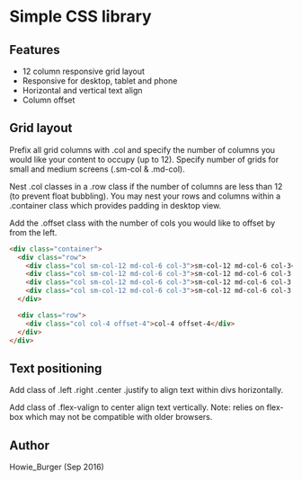 # Simple CSS library

## Features
- 12 column responsive grid layout
- Responsive for desktop, tablet and phone
- Horizontal and vertical text align
- Column offset

## Grid layout
Prefix all grid columns with .col and specify the number of columns you would like your content to occupy (up to 12). Specify number of grids for small and medium screens (.sm-col & .md-col).

Nest .col classes in a .row class if the number of columns are less than 12 (to prevent float bubbling). You may nest your rows and columns within a .container class which provides padding in desktop view.

Add the .offset class with the number of cols you would like to offset by from the left.

```html
<div class="container">
  <div class="row">
    <div class="col sm-col-12 md-col-6 col-3">sm-col-12 md-col-6 col-3</div>
    <div class="col sm-col-12 md-col-6 col-3">sm-col-12 md-col-6 col-3 </div>
    <div class="col sm-col-12 md-col-6 col-3">sm-col-12 md-col-6 col-3 </div>
    <div class="col sm-col-12 md-col-6 col-3">sm-col-12 md-col-6 col-3 </div>
  </div>

  <div class="row">
    <div class="col col-4 offset-4">col-4 offset-4</div>
  </div>
</div>
```

## Text positioning
Add class of .left .right .center .justify to align text within divs horizontally.

Add class of .flex-valign to center align text vertically. Note: relies on flex-box which may not be compatible with older browsers.

## Author
Howie_Burger (Sep 2016)
